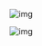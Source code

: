 ![img](https://upload-images.jianshu.io/upload_images/274904-9fd09a29c3af5168.jpg?imageMogr2/auto-orient/)





![img](https://upload-images.jianshu.io/upload_images/1830120-3d01a12dded415ee.png?imageMogr2/auto-orient/)





